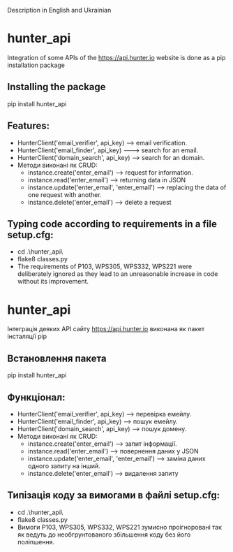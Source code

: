 Description in English and Ukrainian
# hunter_api
Integration of some APIs of the https://api.hunter.io website is done as a pip installation package 
## Installing the package  
pip install hunter_api
## Features:
- HunterClient('email_verifier', api_key) --> email verification.
- HunterClient('email_finder', api_key) ---> search for an email.
- HunterClient('domain_search', api_key) --> search for an domain.
- Методи виконані як CRUD:
  - instance.create('enter_email') --> request for information.
  - instance.read('enter_email') --> returning data in JSON
  - instance.update('enter_email', 'enter_email') --> replacing the data of one request with another.
  - instance.delete('enter_email') --> delete a request
## Typing code according to requirements in a file setup.cfg:
- cd .\hunter_api\                       
- flake8 classes.py
- The requirements of P103, WPS305, WPS332, WPS221 were deliberately ignored as they lead to an unreasonable increase in code without its
improvement.

# hunter_api
Інтеграція деяких API сайту https://api.hunter.io виконана як пакет інсталяції pip 
## Встановлення пакета 
pip install hunter_api
## Функціонал:
- HunterClient('email_verifier', api_key) --> перевірка емейлу.
- HunterClient('email_finder', api_key) --> пошук емейлу.
- HunterClient('domain_search', api_key) --> пошук домену.
- Методи виконані як CRUD:
  - instance.create('enter_email') --> запит інформації.
  - instance.read('enter_email') --> повернення даних у JSON
  - instance.update('enter_email', 'enter_email') --> заміна даних одного запиту на інший.
  - instance.delete('enter_email') --> видалення запиту
## Типізація коду за вимогами в файлі setup.cfg:
- cd .\hunter_api\                       
- flake8 classes.py
- Вимоги P103, WPS305, WPS332, WPS221 зумисно проігноровані так як ведуть до необгрунтованого збільшення коду без його
поліпшення.
